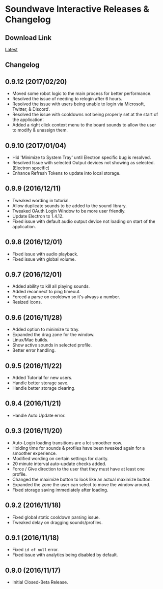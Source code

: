 # Soundwave Interactive Releases & Changelog

## Download Link

[Latest](https://github.com/DeekyJay/SoundwaveInteractive-releases/releases/latest)

## Changelog

## 0.9.12 (2017/02/20)
 - Moved some robot logic to the main process for better performance.
 - Resolved the issue of needing to relogin after 6 hours.
 - Resolved the issue with users being unable to login via Microsoft, Twitter, & Discord'.
 - Resolved the issue with cooldowns not being properly set at the start of the application'.
 - Added a right click context menu to the board sounds to allow the user to modify & unassign them.

## 0.9.10 (2017/01/04)
 - Hid 'Minimize to System Tray' until Electron specific bug is resolved.
 - Resolved Issue with selected Output devices not showing as selected. (Electron specific)
 - Enhance Refresh Tokens to update into local storage.

## 0.9.9 (2016/12/11)
 - Tweaked wording in tutorial.
 - Allow duplicate sounds to be added to the sound library.
 - Tweaked OAuth Login Window to be more user friendly.
 - Update Electron to 1.4.12.
 - Fixed issue with default audio output device not loading on start of the application.
 
## 0.9.8 (2016/12/01)
- Fixed issue with audio playback.
- Fixed issue with global volume.

## 0.9.7 (2016/12/01)
- Added ability to kill all playing sounds.
- Added reconnect to ping timeout.
- Forced a parse on cooldown so it's always a number.
- Resized Icons.

## 0.9.6 (2016/11/28)
 - Added option to minimize to tray.
 - Expanded the drag zone for the window.
 - Linux/Mac builds.
 - Show active sounds in selected profile.
 - Better error handling.
 
## 0.9.5 (2016/11/22)

 - Added Tutorial for new users.
 - Handle better storage save.
 - Handle better storage clearing.

## 0.9.4 (2016/11/21)

 - Handle Auto Update error.

## 0.9.3 (2016/11/20)

 - Auto-Login loading transitions are a lot smoother now.
 - Holding time for sounds & profiles have been tweaked again for a smoother experience.
 - Modified wording on certain settings for clarity.
 - 20 minute interval auto-update checks added.
 - Force / Give direction to the user that they must have at least one profile.
 - Changed the maximize button to look like an actual maximize button.
 - Expanded the zone the user can select to move the window around.
 - Fixed storage saving immediately after loading.
 
## 0.9.2 (2016/11/18)

 - Fixed global static cooldown parsing issue.
 - Tweaked delay on dragging sounds/profiles.

## 0.9.1 (2016/11/18)

 - Fixed `id of null` error.
 - Fixed issue with analytics being disabled by default.

## 0.9.0 (2016/11/17)

 - Initial Closed-Beta Release.
